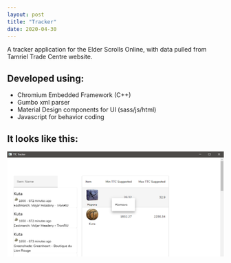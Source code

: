 ```yaml
---
layout: post
title: "Tracker"
date: 2020-04-30
---
```

A tracker application for the Elder Scrolls Online, with data pulled from Tamriel Trade Centre website.

## Developed using: 
* Chromium Embedded Framework (C++)
* Gumbo xml parser
* Material Design components for UI (sass/js/html)
* Javascript for behavior coding

## It looks like this:
![](/assets/images/tracker.png)
